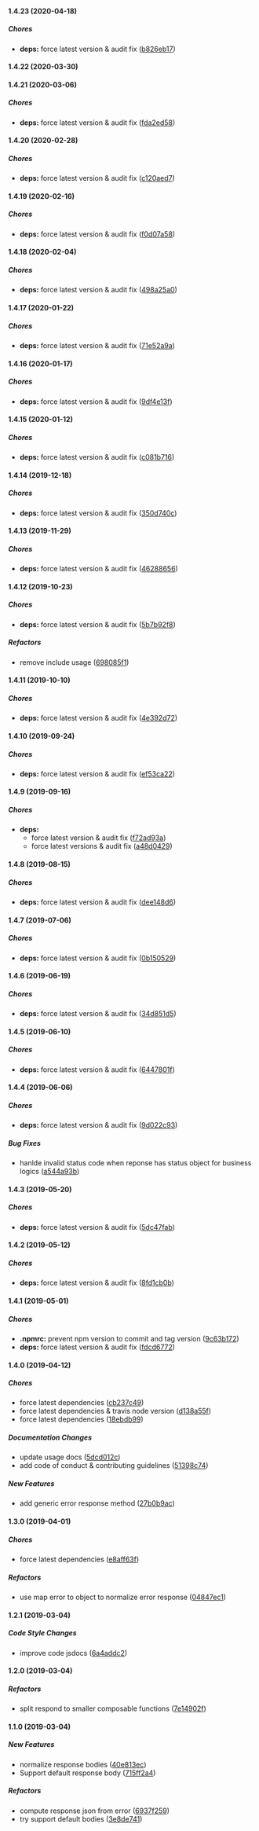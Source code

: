 #### 1.4.23 (2020-04-18)

##### Chores

* **deps:**  force latest version & audit fix ([b826eb17](https://github.com/lykmapipo/express-respond/commit/b826eb17ed557f75cddd2449d4e6cd56f65168f3))

#### 1.4.22 (2020-03-30)

#### 1.4.21 (2020-03-06)

##### Chores

* **deps:**  force latest version & audit fix ([fda2ed58](https://github.com/lykmapipo/express-respond/commit/fda2ed58245ee68b04ffac4094ac18e8091446e3))

#### 1.4.20 (2020-02-28)

##### Chores

* **deps:**  force latest version & audit fix ([c120aed7](https://github.com/lykmapipo/express-respond/commit/c120aed72083219fba7dc5300492eecd592df961))

#### 1.4.19 (2020-02-16)

##### Chores

* **deps:**  force latest version & audit fix ([f0d07a58](https://github.com/lykmapipo/express-respond/commit/f0d07a58457441731af96c9fbfacbd985173490b))

#### 1.4.18 (2020-02-04)

##### Chores

* **deps:**  force latest version & audit fix ([498a25a0](https://github.com/lykmapipo/express-respond/commit/498a25a0a4d4d7e5fb39e796f66546e3a87bb84f))

#### 1.4.17 (2020-01-22)

##### Chores

* **deps:**  force latest version & audit fix ([71e52a9a](https://github.com/lykmapipo/express-respond/commit/71e52a9a5aafab35dd844337096784ed5fd15279))

#### 1.4.16 (2020-01-17)

##### Chores

* **deps:**  force latest version & audit fix ([9df4e13f](https://github.com/lykmapipo/express-respond/commit/9df4e13f0d8da3ae9399eec4fa7f2571919fb8c4))

#### 1.4.15 (2020-01-12)

##### Chores

* **deps:**  force latest version & audit fix ([c081b716](https://github.com/lykmapipo/express-respond/commit/c081b716eb2f1c33c76df664ee0885f032b83144))

#### 1.4.14 (2019-12-18)

##### Chores

* **deps:**  force latest version & audit fix ([350d740c](https://github.com/lykmapipo/express-respond/commit/350d740cf8437bfbf85c6b0751b3779ee7df2c6e))

#### 1.4.13 (2019-11-29)

##### Chores

* **deps:**  force latest version & audit fix ([46288656](https://github.com/lykmapipo/express-respond/commit/46288656c6bb54c36f9d4b4b34578d8244307955))

#### 1.4.12 (2019-10-23)

##### Chores

* **deps:**  force latest version & audit fix ([5b7b92f8](https://github.com/lykmapipo/express-respond/commit/5b7b92f8ac60dff8e78be17838a6fffc79c3df75))

##### Refactors

*  remove include usage ([698085f1](https://github.com/lykmapipo/express-respond/commit/698085f17c739a8f17a635bfb77a8f6b204640d5))

#### 1.4.11 (2019-10-10)

##### Chores

* **deps:**  force latest version & audit fix ([4e392d72](https://github.com/lykmapipo/express-respond/commit/4e392d72ee11d6f00bf50a46b24eed9153f6876b))

#### 1.4.10 (2019-09-24)

##### Chores

* **deps:**  force latest version & audit fix ([ef53ca22](https://github.com/lykmapipo/express-respond/commit/ef53ca22df62dfab1fa60066a4f4053d530c0ed2))

#### 1.4.9 (2019-09-16)

##### Chores

* **deps:**
  *  force latest version & audit fix ([f72ad93a](https://github.com/lykmapipo/express-respond/commit/f72ad93a914c5398746b123ae82dc52bd93e52b2))
  *  force latest versions & audit fix ([a48d0429](https://github.com/lykmapipo/express-respond/commit/a48d0429b97cb65152d1f4dc84e4c431201f6f43))

#### 1.4.8 (2019-08-15)

##### Chores

* **deps:**  force latest version & audit fix ([dee148d6](https://github.com/lykmapipo/express-respond/commit/dee148d640968e1f4a80d1fc82117ce8581d3905))

#### 1.4.7 (2019-07-06)

##### Chores

* **deps:**  force latest version & audit fix ([0b150529](https://github.com/lykmapipo/express-respond/commit/0b15052986a960affbbbb8ddcd969d8c51b1d77f))

#### 1.4.6 (2019-06-19)

##### Chores

* **deps:**  force latest version & audit fix ([34d851d5](https://github.com/lykmapipo/express-respond/commit/34d851d56e3913df6ec0001c0f28dced80ca9074))

#### 1.4.5 (2019-06-10)

##### Chores

* **deps:**  force latest version & audit fix ([6447801f](https://github.com/lykmapipo/express-respond/commit/6447801f6cac389a656b2a50f2d738f234b8b81b))

#### 1.4.4 (2019-06-06)

##### Chores

* **deps:**  force latest version & audit fix ([9d022c93](https://github.com/lykmapipo/express-respond/commit/9d022c939f6974f382e1e92b39ce09aacfc69ffa))

##### Bug Fixes

*  hanlde invalid status code when reponse has status object for business logics ([a544a93b](https://github.com/lykmapipo/express-respond/commit/a544a93b30d57edaecf3bc17bc449f3739e99fa4))

#### 1.4.3 (2019-05-20)

##### Chores

* **deps:**  force latest version & audit fix ([5dc47fab](https://github.com/lykmapipo/express-respond/commit/5dc47faba22760c239b2abac0c54ede24e74eea0))

#### 1.4.2 (2019-05-12)

##### Chores

* **deps:**  force latest version & audit fix ([8fd1cb0b](https://github.com/lykmapipo/express-respond/commit/8fd1cb0b6293b0a055bf928fd53efab53affb051))

#### 1.4.1 (2019-05-01)

##### Chores

* **.npmrc:**  prevent npm version to commit and tag version ([9c63b172](https://github.com/lykmapipo/express-respond/commit/9c63b172ac5eaf62969da68964b8c8276f1dda87))
* **deps:**  force latest version & audit fix ([fdcd6772](https://github.com/lykmapipo/express-respond/commit/fdcd67725701869f0df2bdaf605f633eada0e94e))

#### 1.4.0 (2019-04-12)

##### Chores

*  force latest dependencies ([cb237c49](https://github.com/lykmapipo/express-respond/commit/cb237c49f6d0ed8e28ef0e3f29785f738d3ebf76))
*  force latest dependencies & travis node version ([d138a55f](https://github.com/lykmapipo/express-respond/commit/d138a55fa2c2a9b55ff5b54a96a4d91c71dcedfc))
*  force latest dependencies ([18ebdb99](https://github.com/lykmapipo/express-respond/commit/18ebdb997d831515ffb14a5d2605482c61b64722))

##### Documentation Changes

*  update usage docs ([5dcd012c](https://github.com/lykmapipo/express-respond/commit/5dcd012c0cb9db91734b9cd227685bc26380b152))
*  add code of conduct & contributing guidelines ([51398c74](https://github.com/lykmapipo/express-respond/commit/51398c746f1e24ceeb024a4fa92ae40fcd9dd457))

##### New Features

*  add generic error response method ([27b0b9ac](https://github.com/lykmapipo/express-respond/commit/27b0b9aca13992b16e7d9f0d4afdc546636e7d8d))

#### 1.3.0 (2019-04-01)

##### Chores

*  force latest dependencies ([e8aff63f](https://github.com/lykmapipo/express-respond/commit/e8aff63ff3cc6b32f494f72539c65f1de0954120))

##### Refactors

*  use map error to object to normalize error response ([04847ec1](https://github.com/lykmapipo/express-respond/commit/04847ec17ced186fd193b36e9a6783e793d5207a))

#### 1.2.1 (2019-03-04)

##### Code Style Changes

*  improve code jsdocs ([6a4addc2](https://github.com/lykmapipo/express-respond/commit/6a4addc20b91513802f170a45be64b2d496ca868))

#### 1.2.0 (2019-03-04)

##### Refactors

*  split respond to smaller composable functions ([7e14902f](https://github.com/lykmapipo/express-respond/commit/7e14902f906d0818de82ccfd5a9c688b89b99ff9))

#### 1.1.0 (2019-03-04)

##### New Features

*  normalize response bodies ([40e813ec](https://github.com/lykmapipo/express-respond/commit/40e813ec2fb2e32e44e79846edcbc8c97a17a7dd))
*  Support default response body ([715ff2a4](https://github.com/lykmapipo/express-respond/commit/715ff2a46318dbcab8d778bed2c8dd98bcd6a7bc))

##### Refactors

*  compute response json from error ([6937f259](https://github.com/lykmapipo/express-respond/commit/6937f2598e478ff6eb63a77de9ebdd0c2d3b773b))
*  try support default bodies ([3e8de741](https://github.com/lykmapipo/express-respond/commit/3e8de741a73b7a6f785b4984f96327f9603fb7ce))

